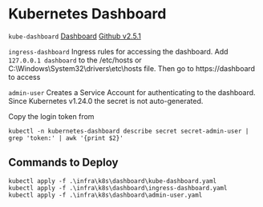 # Kubernetes Dashboard

`kube-dashboard` [Dashboard](https://kubernetes.io/docs/tasks/access-application-cluster/web-ui-dashboard)
[Github v2.5.1](https://github.com/kubernetes/dashboard/blob/v2.5.1/aio/deploy/recommended.yaml)

`ingress-dashboard` Ingress rules for accessing the dashboard.
Add `127.0.0.1 dashboard` to the /etc/hosts or C:\Windows\System32\drivers\etc\hosts file.
Then go to https://dashboard to access

`admin-user` Creates a Service Account for authenticating to the dashboard.
Since Kubernetes v1.24.0 the secret is not auto-generated.

Copy the login token from
```
kubectl -n kubernetes-dashboard describe secret secret-admin-user | grep 'token:' | awk '{print $2}'
```

## Commands to Deploy

```
kubectl apply -f .\infra\k8s\dashboard\kube-dashboard.yaml
kubectl apply -f .\infra\k8s\dashboard\ingress-dashboard.yaml
kubectl apply -f .\infra\k8s\dashboard\admin-user.yaml
```